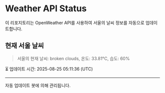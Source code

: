 
# Weather API Status

이 리포지토리는 OpenWeather API를 사용하여 서울의 날씨 정보를 자동으로 업데이트합니다.

## 현재 서울 날씨
> 서울의 현재 날씨: broken clouds, 온도: 33.81°C, 습도: 60%

⏳ 업데이트 시간: 2025-08-25 05:11:36 (UTC)

---
자동 업데이트 봇에 의해 관리됩니다.
